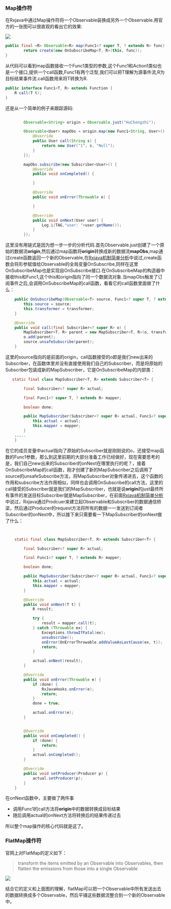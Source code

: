 ### Map操作符
在Rxjava中通过Map操作符将一个Observable装换成另外一个Observable.用官方的一张图可以很直观的看出它的效果:

![](http://reactivex.io/documentation/operators/images/map.png)

```java
public final <R> Observable<R> map(Func1<? super T, ? extends R> func) {
        return create(new OnSubscribeMap<T, R>(this, func));
}
```

从代码可以看到map函数接收一个Func1类型的参数,这个Func1和Action1类似也是一个接口,提供一个call函数,Func1有两个泛型,我们可以把T理解为源事件流,R为目标结果事件流.call函数用来将T转换为R.

```java
public interface Func1<T, R> extends Function {
    R call(T t);
}
```

还是从一个简单的例子来跟踪源码:

```java

        Observable<String> origin = Observable.just("HuChengzhi");

        Observable<User> mapObs = origin.map(new Func1<String, User>() {
            @Override
            public User call(String s) {
                return new User("1", s, "Null");
            }
        });

        mapObs.subscribe(new Subscriber<User>() {
            @Override
            public void onCompleted() {

            }

            @Override
            public void onError(Throwable e) {

            }

            @Override
            public void onNext(User user) {
                Log.i(TAG,"user: "+user.getName());
            }
        });
```

这里没有用链式是因为想一步一步的分析代码.首先Observable.just创建了一个原始的数据流**origin**,然后通过map函数将**origin**转换成新的数据流**mapObs**,map通过create函数返回一个新的Observable,在[Rxjava机制简单分析](https://jsonhu.github.io/2017/10/Rxjava%E6%9C%BA%E5%88%B6%E7%AE%80%E5%8D%95%E5%88%86%E6%9E%90/)中说过,create函数会将形参赋值给Observable的全局变量OnSubscribe,同样在这里OnSubscribeMap也是实现自OnSubscribe接口.在OnSubscribeMap的构造器中接收this和Func1,这个this和origin指向了同一个数据流对象.当mapObs触发了订阅事件之后,会调用OnSubscribeMap的call函数，看看它的call函数里面做了什么：
```java
    public OnSubscribeMap(Observable<T> source, Func1<? super T, ? extends R> transformer) {
        this.source = source;
        this.transformer = transformer;
    }

    @Override
    public void call(final Subscriber<? super R> o) {
        MapSubscriber<T, R> parent = new MapSubscriber<T, R>(o, transformer);
        o.add(parent);
        source.unsafeSubscribe(parent);
    }	
```
这里的source指向的是前面的origin，call函数接受的o即是我们new出来的Subscriber，在函数体里并没有直接使用我们自己的Subscriber，而是将原始的Subscriber包装成新的MapSubscriber，它是OnSubscribeMap的内部类：
```java
   static final class MapSubscriber<T, R> extends Subscriber<T> {

        final Subscriber<? super R> actual;

        final Func1<? super T, ? extends R> mapper;

        boolean done;

        public MapSubscriber(Subscriber<? super R> actual, Func1<? super T, ? extends R> mapper) {
            this.actual = actual;
            this.mapper = mapper;
        }
	.....
    }
```
在它的成员变量中actual指向了原始的Subscriber就是刚刚说的o，还接受map函数的Func1参数，那么到这里前期的大部分准备工作已经做好，现在需要思考的是，我们自己new出来的Subscriber的onNext在哪里执行的呢？，接着OnSubscribeMap的call函数，刚才创建了新的MapSubscriber之后调用了source的unsafeSubscribe方法，将MapSubscriber对象传递进去，这个函数的作用和subscribe方法作用相似，同样也会调用OnSubscribe的call方法，这里的call接受的Subscriber就是我们的MapSubscriber，也就是说**origin**的just最终所有事件的发送目标Subscriber就是MapSubscriber，在前面[Rxjava机制简单分析](https://jsonhu.github.io/2017/10/Rxjava%E6%9C%BA%E5%88%B6%E7%AE%80%E5%8D%95%E5%88%86%E6%9E%90/)中说过，Rxjava通过Prodcuer来建立起Observable和Subscriber的数据通信桥梁，然后通过Producer的request方法将所有的数据一一发送到订阅者Subscriber的onNext中，所以接下来只需要看一下MapSubscriber的onNext做了什么：
```java


    static final class MapSubscriber<T, R> extends Subscriber<T> {

        final Subscriber<? super R> actual;

        final Func1<? super T, ? extends R> mapper;

        boolean done;

        public MapSubscriber(Subscriber<? super R> actual, Func1<? super T, ? extends R> mapper) {
            this.actual = actual;
            this.mapper = mapper;
        }

        @Override
        public void onNext(T t) {
            R result;

            try {
                result = mapper.call(t);
            } catch (Throwable ex) {
                Exceptions.throwIfFatal(ex);
                unsubscribe();
                onError(OnErrorThrowable.addValueAsLastCause(ex, t));
                return;
            }

            actual.onNext(result);
        }

        @Override
        public void onError(Throwable e) {
            if (done) {
                RxJavaHooks.onError(e);
                return;
            }
            done = true;

            actual.onError(e);
        }


        @Override
        public void onCompleted() {
            if (done) {
                return;
            }
            actual.onCompleted();
        }

        @Override
        public void setProducer(Producer p) {
            actual.setProducer(p);
        }
    }
```
在onNext函数中，主要做了两件事
- 调用Func1的call方法将**origin**中的数据转换成目标结果
- 随后调用actual的onNext方法将转换后的结果传递过去

所以整个map操作的核心代码就是这了。

### FlatMap操作符
官网上对FlatMap的定义如下：
> transform the items emitted by an Observable into Observables, then flatten the emissions from those into a single Observable

![](http://reactivex.io/documentation/operators/images/flatMap.c.png)

结合它的定义和上面图的理解，flatMap可以把一个Observable中所有发送出去的数据转换成多个Observable，然后平铺这些数据流整合到一个新的Observable中。